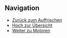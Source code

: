 ## Navigation

- [Zurück zum Auffrischen](../06_01_Auffrischen/index.html)
- [Hoch zur Übersicht](../index.html)  
- [Weiter zu Motoren](../06_03_Motoren/index.html)  



